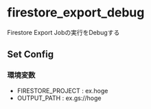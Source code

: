 # firestore_export_debug
Firestore Export Jobの実行をDebugする

## Set Config

### 環境変数

* FIRESTORE_PROJECT : ex.hoge
* OUTPUT_PATH : ex.gs://hoge